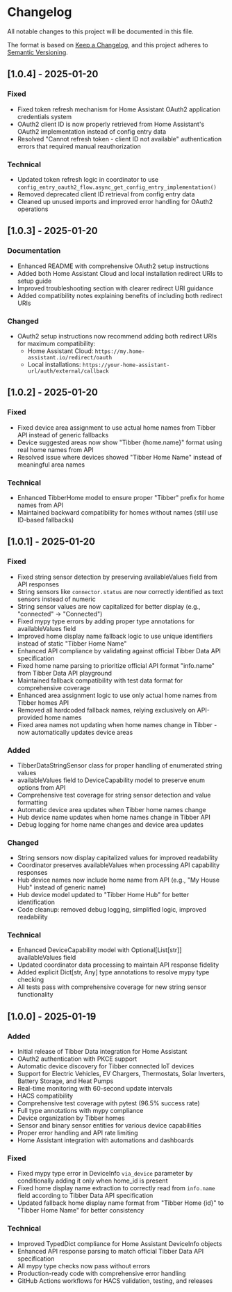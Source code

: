# Changelog

All notable changes to this project will be documented in this file.

The format is based on [Keep a Changelog](https://keepachangelog.com/en/1.0.0/),
and this project adheres to [Semantic Versioning](https://semver.org/spec/v2.0.0.html).

## [1.0.4] - 2025-01-20

### Fixed
- Fixed token refresh mechanism for Home Assistant OAuth2 application credentials system
- OAuth2 client ID is now properly retrieved from Home Assistant's OAuth2 implementation instead of config entry data
- Resolved "Cannot refresh token - client ID not available" authentication errors that required manual reauthorization

### Technical
- Updated token refresh logic in coordinator to use `config_entry_oauth2_flow.async_get_config_entry_implementation()`
- Removed deprecated client ID retrieval from config entry data
- Cleaned up unused imports and improved error handling for OAuth2 operations

## [1.0.3] - 2025-01-20

### Documentation
- Enhanced README with comprehensive OAuth2 setup instructions
- Added both Home Assistant Cloud and local installation redirect URIs to setup guide
- Improved troubleshooting section with clearer redirect URI guidance
- Added compatibility notes explaining benefits of including both redirect URIs

### Changed
- OAuth2 setup instructions now recommend adding both redirect URIs for maximum compatibility:
  - Home Assistant Cloud: `https://my.home-assistant.io/redirect/oauth`
  - Local installations: `https://your-home-assistant-url/auth/external/callback`

## [1.0.2] - 2025-01-20

### Fixed
- Fixed device area assignment to use actual home names from Tibber API instead of generic fallbacks
- Device suggested areas now show "Tibber {home.name}" format using real home names from API
- Resolved issue where devices showed "Tibber Home Name" instead of meaningful area names

### Technical
- Enhanced TibberHome model to ensure proper "Tibber" prefix for home names from API
- Maintained backward compatibility for homes without names (still use ID-based fallbacks)

## [1.0.1] - 2025-01-20

### Fixed
- Fixed string sensor detection by preserving availableValues field from API responses
- String sensors like `connector.status` are now correctly identified as text sensors instead of numeric
- String sensor values are now capitalized for better display (e.g., "connected" → "Connected")
- Fixed mypy type errors by adding proper type annotations for availableValues field
- Improved home display name fallback logic to use unique identifiers instead of static "Tibber Home Name"
- Enhanced API compliance by validating against official Tibber Data API specification
- Fixed home name parsing to prioritize official API format "info.name" from Tibber Data API playground
- Maintained fallback compatibility with test data format for comprehensive coverage
- Enhanced area assignment logic to use only actual home names from Tibber homes API
- Removed all hardcoded fallback names, relying exclusively on API-provided home names
- Fixed area names not updating when home names change in Tibber - now automatically updates device areas

### Added
- TibberDataStringSensor class for proper handling of enumerated string values
- availableValues field to DeviceCapability model to preserve enum options from API
- Comprehensive test coverage for string sensor detection and value formatting
- Automatic device area updates when Tibber home names change
- Hub device name updates when home names change in Tibber API
- Debug logging for home name changes and device area updates

### Changed
- String sensors now display capitalized values for improved readability
- Coordinator preserves availableValues when processing API capability responses
- Hub device names now include home name from API (e.g., "My House Hub" instead of generic name)
- Hub device model updated to "Tibber Home Hub" for better identification
- Code cleanup: removed debug logging, simplified logic, improved readability

### Technical
- Enhanced DeviceCapability model with Optional[List[str]] availableValues field
- Updated coordinator data processing to maintain API response fidelity
- Added explicit Dict[str, Any] type annotations to resolve mypy type checking
- All tests pass with comprehensive coverage for new string sensor functionality

## [1.0.0] - 2025-01-19

### Added
- Initial release of Tibber Data integration for Home Assistant
- OAuth2 authentication with PKCE support
- Automatic device discovery for Tibber connected IoT devices
- Support for Electric Vehicles, EV Chargers, Thermostats, Solar Inverters, Battery Storage, and Heat Pumps
- Real-time monitoring with 60-second update intervals
- HACS compatibility
- Comprehensive test coverage with pytest (96.5% success rate)
- Full type annotations with mypy compliance
- Device organization by Tibber homes
- Sensor and binary sensor entities for various device capabilities
- Proper error handling and API rate limiting
- Home Assistant integration with automations and dashboards

### Fixed
- Fixed mypy type error in DeviceInfo `via_device` parameter by conditionally adding it only when home_id is present
- Fixed home display name extraction to correctly read from `info.name` field according to Tibber Data API specification
- Updated fallback home display name format from "Tibber Home {id}" to "Tibber Home Name" for better consistency

### Technical
- Improved TypedDict compliance for Home Assistant DeviceInfo objects
- Enhanced API response parsing to match official Tibber Data API specification
- All mypy type checks now pass without errors
- Production-ready code with comprehensive error handling
- GitHub Actions workflows for HACS validation, testing, and releases